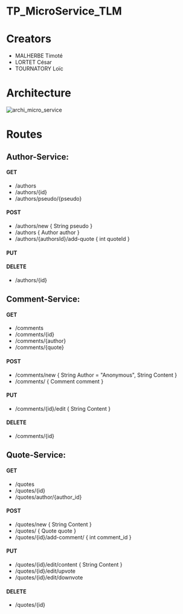 # TP_MicroService_TLM

# Creators

* MALHERBE Timoté
* LORTET César
* TOURNATORY Loïc
                
# Architecture
![archi_micro_service](https://external-content.duckduckgo.com/iu/?u=https%3A%2F%2Fwww.thoughtco.com%2Fthmb%2Fs-sGgR7zQSq2tZlZMlD7uuY81Gk%3D%2F7360x4912%2Ffilters%3Afill(auto%2C1)%2Fhappy-red-panda-171399380-5b574325c9e77c005b690b41.jpg&f=1&nofb=1)

# Routes
## Author-Service:
#### GET
- /authors
- /authors/{id}
- /authors/pseudo/{pseudo}
#### POST
- /authors/new
{ String pseudo }
- /authors
{ Author author }
- /authors/{authorsId}/add-quote
{ int quoteId }
#### PUT
#### DELETE
- /authors/{id}

## Comment-Service: 
#### GET
- /comments
- /comments/{id}
- /comments/{author}
- /comments/{quote}
#### POST
- /comments/new
{ String Author = "Anonymous", String Content }
- /comments/
{ Comment comment }
#### PUT
- /comments/{id}/edit
{ String Content }
#### DELETE
- /comments/{id}

## Quote-Service:
#### GET
- /quotes
- /quotes/{id}
- /quotes/author/{author_id}
#### POST
- /quotes/new
{ String Content }
- /quotes/
{ Quote quote }
- /quotes/{id}/add-comment/
{ int comment_id }
#### PUT
- /quotes/{id}/edit/content
{ String Content }
- /quotes/{id}/edit/upvote
- /quotes/{id}/edit/downvote
#### DELETE
- /quotes/{id}
